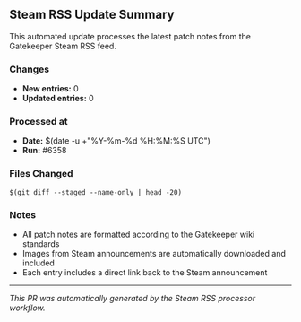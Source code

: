 ## Steam RSS Update Summary

This automated update processes the latest patch notes from the Gatekeeper Steam RSS feed.

### Changes
- **New entries:** 0
- **Updated entries:** 0

### Processed at
- **Date:** $(date -u +"%Y-%m-%d %H:%M:%S UTC")
- **Run:** #6358

### Files Changed
```
$(git diff --staged --name-only | head -20)
```

### Notes
- All patch notes are formatted according to the Gatekeeper wiki standards
- Images from Steam announcements are automatically downloaded and included
- Each entry includes a direct link back to the Steam announcement

---
*This PR was automatically generated by the Steam RSS processor workflow.*
